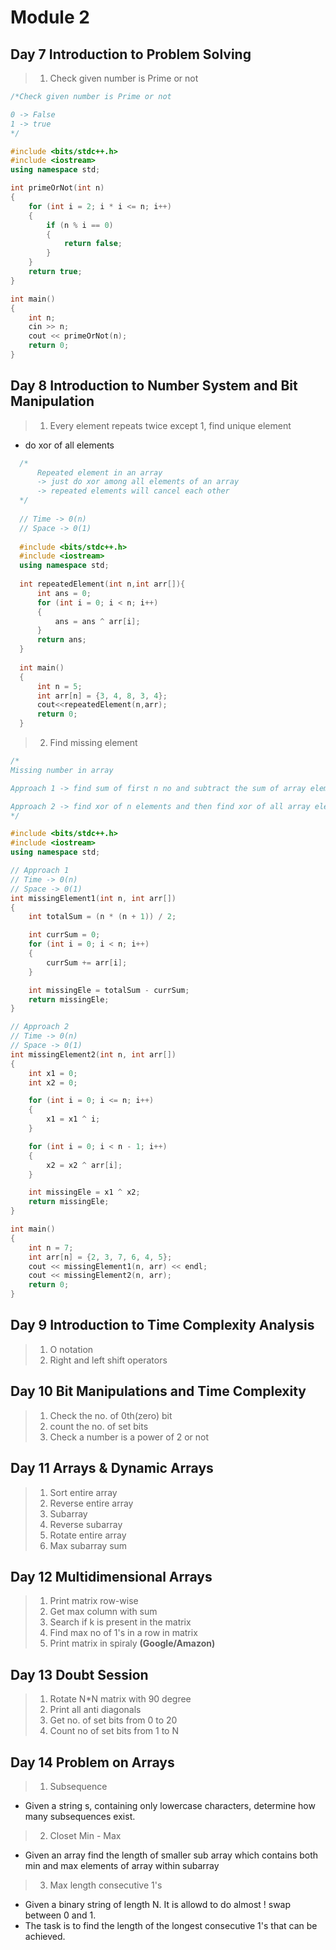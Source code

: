 # Module 2

## Day 7 Introduction to Problem Solving

> 1. Check given number is Prime or not

```cpp
/*Check given number is Prime or not

0 -> False
1 -> true
*/

#include <bits/stdc++.h>
#include <iostream>
using namespace std;

int primeOrNot(int n)
{
    for (int i = 2; i * i <= n; i++)
    {
        if (n % i == 0)
        {
            return false;
        }
    }
    return true;
}

int main()
{
    int n;
    cin >> n;
    cout << primeOrNot(n);
    return 0;
}
```

## Day 8 Introduction to Number System and Bit Manipulation

> 1. Every element repeats twice except 1, find unique element

- do xor of all elements
```cpp
  /*
      Repeated element in an array
      -> just do xor among all elements of an array
      -> repeated elements will cancel each other
  */
  
  // Time -> 0(n)
  // Space -> 0(1)
  
  #include <bits/stdc++.h>
  #include <iostream>
  using namespace std;
  
  int repeatedElement(int n,int arr[]){
      int ans = 0;
      for (int i = 0; i < n; i++)
      {
          ans = ans ^ arr[i];
      }
      return ans;
  }
  
  int main()
  {
      int n = 5;
      int arr[n] = {3, 4, 8, 3, 4};
      cout<<repeatedElement(n,arr);
      return 0;
  }
  ```

> 2. Find missing element

```cpp
/*
Missing number in array

Approach 1 -> find sum of first n no and subtract the sum of array elements.

Approach 2 -> find xor of n elements and then find xor of all array elements and then al last find xor of n and xor of array ele
*/

#include <bits/stdc++.h>
#include <iostream>
using namespace std;

// Approach 1
// Time -> 0(n)
// Space -> 0(1)
int missingElement1(int n, int arr[])
{
    int totalSum = (n * (n + 1)) / 2;

    int currSum = 0;
    for (int i = 0; i < n; i++)
    {
        currSum += arr[i];
    }

    int missingEle = totalSum - currSum;
    return missingEle;
}

// Approach 2
// Time -> 0(n)
// Space -> 0(1)
int missingElement2(int n, int arr[])
{
    int x1 = 0;
    int x2 = 0;

    for (int i = 0; i <= n; i++)
    {
        x1 = x1 ^ i;
    }

    for (int i = 0; i < n - 1; i++)
    {
        x2 = x2 ^ arr[i];
    }

    int missingEle = x1 ^ x2;
    return missingEle;
}

int main()
{
    int n = 7;
    int arr[n] = {2, 3, 7, 6, 4, 5};
    cout << missingElement1(n, arr) << endl;
    cout << missingElement2(n, arr);
    return 0;
}
```

## Day 9 Introduction to Time Complexity Analysis

> 1. O notation
> 2. Right and left shift operators

## Day 10 Bit Manipulations and Time Complexity

> 1. Check the no. of 0th(zero) bit
> 2. count the no. of set bits
> 3. Check a number is a power of 2 or not

## Day 11 Arrays & Dynamic Arrays

> 1. Sort entire array
> 2. Reverse entire array
> 3. Subarray
> 4. Reverse subarray
> 5. Rotate entire array
> 6. Max subarray sum

## Day 12 Multidimensional Arrays

> 1. Print matrix row-wise
> 2. Get max column with sum
> 3. Search if k is present in the matrix
> 4. Find max no of 1's in a row in matrix
> 5. Print matrix in spiraly **(Google/Amazon)**

## Day 13 Doubt Session

> 1. Rotate N*N matrix with 90 degree
> 2. Print all anti diagonals
> 3. Get no. of set bits from 0 to 20
> 4. Count no of set bits from 1 to N

## Day 14 Problem on Arrays
> 1. Subsequence
- Given a string s, containing only lowercase characters, determine how many subsequences exist.
  
> 2. Closet Min - Max
- Given an array find the length of smaller sub array which contains both min and max elements of array within subarray

> 3. Max length consecutive 1's
- Given a binary string of length N. It is allowd to do almost ! swap between 0 and 1.
- The task is to find the length of the longest consecutive 1's that can be achieved.
